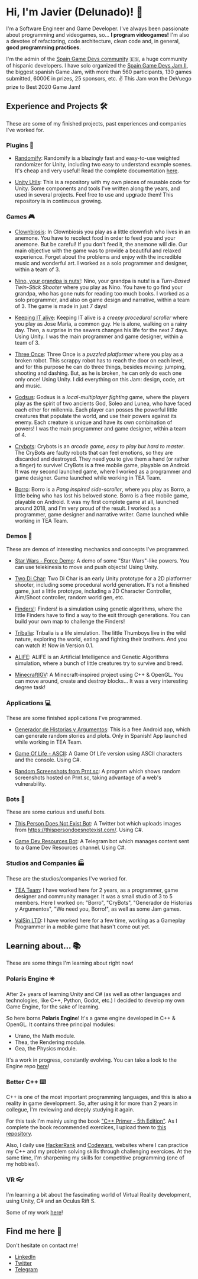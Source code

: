 # Hi, I'm Javier (Delunado)! 👋

I'm a Software Engineer and Game Developer. I've always been passionate about programming and videogames, so... **I program videogames!**
I'm also a devotee of refactoring, code architecture, clean code and, in general, **good programming practices**.

I'm the admin of the [Spain Game Devs community](https://twitter.com/spaingamedevs) 🇪🇸, a huge community of hispanic developers. I have solo organized the [Spain Game Devs Jam II](https://itch.io/jam/spain-game-devs-jam-ii), the biggest spanish Game Jam, with more than 560 participants, 130 games submitted, 6000€ in prizes, 25 sponsors, etc. ✌️
This Jam won the DeVuego prize to Best 2020 Game Jam!

## Experience and Projects 🛠️
These are some of my finished projects, past experiences and companies I've worked for. 

### Plugins 🔌

- [Randomify](https://assetstore.unity.com/packages/templates/systems/randomify-fast-easy-weighted-randomizer-174978): Randomify is a blazingly fast and easy-to-use weighted randomizer for Unity, including two easy to understand example scenes. It's cheap and very useful! Read the complete documentation [here](https://github.com/Delunado/Randomify-Documentation).

- [Unity Utils](https://github.com/Delunado/Unity-Utils): This is a repository with my own pieces of reusable code for Unity. Some components and tools I've written along the years, and used in several projects. Feel free to use and upgrade them! This repository is in continuous growing.


### Games 🎮

- [Clownbiosis](https://delunado.itch.io/clownbiosis): In Clownbiosis you play as a little clownfish who lives in an anemone. You have to recolect food in order to feed you and your anemone. But be careful! If you don't feed it, the anemone will die. Our main objective with the game was to provide a beautiful and relaxed experience. Forget about the problems and enjoy with the incredible music and wonderful art. I worked as a solo programmer and designer, within a team of 3.

- [Nino, your grandpa is nuts!](https://eufrasi0.itch.io/nino): Nino, your grandpa is nuts! is a *Turn-Based Twin-Stick Shooter* where you play as Nino. You have to go find your grandpa, who has gone nuts for reading too much books. I worked as a solo programmer, and also on game design and narrative, within a team of 3. The game is made in just 7 days!

- [Keeping IT alive](https://github.com/Delunado/Keeping-IT-Alive-LudumDare46): Keeping IT alive is a *creepy procedural scroller* where you play as Jose María, a common guy. He is alone, walking on a rainy day. Then, a surprise in the sewers changes his life for the next 7 days. Using Unity. I was the main programmer and game designer, within a team of 3.

- [Three Once](https://github.com/Delunado/ThreeOnce-JamGame): Three Once is a *puzzled platformer* where you play as a broken robot. This scrappy robot has to reach the door on each level, and for this purpose he can do three things, besides moving: jumping, shooting and dashing. But, as he is broken, he can only do each one only once! Using Unity. I did everything on this Jam: design, code, art and music.

- [Godsus](https://github.com/Delunado/Godsus): Godsus is a *local-multiplayer fighting* game, where the players play as the spirit of two ancients God, Soleo and Lunea, who have faced each other for millennia. Each player can posses the powerful little creatures that populate the world, and use their powers against its enemy. Each creature is unique and have its own combination of powers! I was the main programmer and game designer, within a team of 4.

- [Crybots](https://play.google.com/store/apps/details?id=com.TEA.TwoEngineersAlone.CryBots): Crybots is an *arcade game, easy to play but hard to master*. The CryBots are faulty robots that can feel emotions, so they are discarded and destroyed. They need you to give them a hand (or rather a finger) to survive! CryBots is a free mobile game, playable on Android. It was my second launched game, where I worked as a programmer and game designer. Game launched while working in TEA Team.

- [Borro](https://play.google.com/store/apps/details?id=com.TEA.TwoEngineersAlone.Borro): Borro is a *Pang inspired side-scroller*, where you play as Borro, a little being who has lost his beloved stone. Borro is a free mobile game, playable on Android. It was my first complete game at all, launched around 2018, and I'm very proud of the result. I worked as a programmer, game designer and narrative writer. Game launched while working in TEA Team.


### Demos 🧩
These are demos of interesting mechanics and concepts I've programmed.

- [Star Wars - Force Demo](https://github.com/Delunado/Star-Wars-Force-Demo): A demo of some "Star Wars"-like powers. You can use telekinesis to move and push objects! Using Unity.

- [Two Di Char](https://github.com/Delunado/TwoDiChar): Two Di Char is an early Unity prototype for a 2D platformer shooter, including some procedural world generation. It's not a finished game, just a little prototype, including a 2D Character Controller, Aim/Shoot controller, random world gen, etc.

- [Finders!](https://github.com/Delunado/Finders): Finders! is a simulation using genetic algorithms, where the little Finders have to find a way to the exit through generations. You can build your own map to challenge the Finders!

- [Tribalia](https://delunado.itch.io/tribalia): Tribalia is a life simulation. The little Thumboys live in the wild nature, exploring the world, eating and fighting their brothers. And you can watch it! Now in Version 0.1.

- [ALIFE](https://github.com/Delunado/ALIFE/): ALIFE is an Artificial Intelligence and Genetic Algorithms simulation, where a bunch of little creatures try to survive and breed.

- [MinecraftIGV](https://github.com/Delunado/MinecraftIGV): A Minecraft-inspired project using C++ & OpenGL. You can move around, create and destroy blocks... It was a very interesting degree task!


### Applications 💻
These are some finished applications I've programmed.

- [Generador de Historias y Argumentos](https://play.google.com/store/apps/details?id=com.TEA.Argumentapp): This is a free Android app, which can generate random stories and plots. Only in Spanish! App launched while working in TEA Team.

- [Game Of Life - ASCII](https://github.com/Delunado/GameOfLifeAscii): A Game Of Life version using ASCII characters and the console. Using C#.

- [Random Screenshots from Prnt.sc](https://github.com/Delunado/RandomScreenshotPrnt): A program which shows random screenshots hosted on Prnt.sc, taking advantage of a web's vulnerability.


### Bots 🤖
These are some curious and useful bots.

- [This Person Does Not Exist Bot](https://github.com/Delunado/ThisPersonDoesNotExistBot): A Twitter bot which uploads images from https://thispersondoesnotexist.com/. Using C#.

- [Game Dev Resources Bot](https://github.com/Delunado/GameDevResourcesBot): A Telegram bot which manages content sent to a Game Dev Resources channel. Using C#.


### Studios and Companies 🏭
These are the studios/companies I've worked for.

- [TEA Team](https://www.teateamgames.com/): I have worked here for 2 years, as a programmer, game designer and community manager. It was a small studio of 3 to 5 members. Here I worked on: "Borro", "CryBots", "Generador de Historias y Argumentos", "We need you, Borro!", as well as some Jam games.

- [ValSin LTD](https://valsin.co.uk/): I have worked here for a few time, working as a Gameplay Programmer in a mobile game that hasn't come out yet.


## Learning about... 📚
These are some things I'm learning about right now!

### Polaris Engine ✴️
After 2+ years of learning Unity and C# (as well as other languages and technologies, like C++, Python, Godot, etc.) I decided to develop my own Game Engine, for the sake of learning.

So here borns **Polaris Engine**! It's a game engine developed in C++ & OpenGL. It contains three principal modules:
- Urano, the Math module.
- Thea, the Rendering module.
- Gea, the Physics module.

It's a work in progress, constantly evolving. You can take a look to the Engine repo [here](https://github.com/Delunado/PolarisEngine)! 

### Better C++ ⌨️
C++ is one of the most important programming languages, and this is also a reality in game development. So, after using it for more than 2 years in collegue, I'm reviewing and deeply studying it again.

For this task I'm mainly using the book ["C++ Primer - 5th Edition"](https://www.amazon.es/C-Primer-Stanley-B-Lippman/dp/0321714113). As I complete the book recommended exercices, I upload them to [this repository](https://github.com/Delunado/CPP-Primer-Exercices).

Also, I daily use [HackerRank](https://www.hackerrank.com/delunado) and [Codewars](https://www.codewars.com/users/Delunado), websites where I can practice my C++ and  my problem solving skills through challenging exercices. At the same time, I'm sharpening my skills for competitive programming (one of my hobbies!).


### VR 👓
I'm learning a bit about the fascinating world of Virtual Reality development, using Unity, C# and an Oculus Rift S.

Some of my work [here](https://www.linkedin.com/feed/update/urn:li:activity:6692492604698849280/)!


## Find me here 📨
Don't hesitate on contact me!

- [LinkedIn](https://www.linkedin.com/in/javi-camacho/)
- [Twitter](https://twitter.com/devlunado)
- [Telegram](https://t.me/Delunado)
